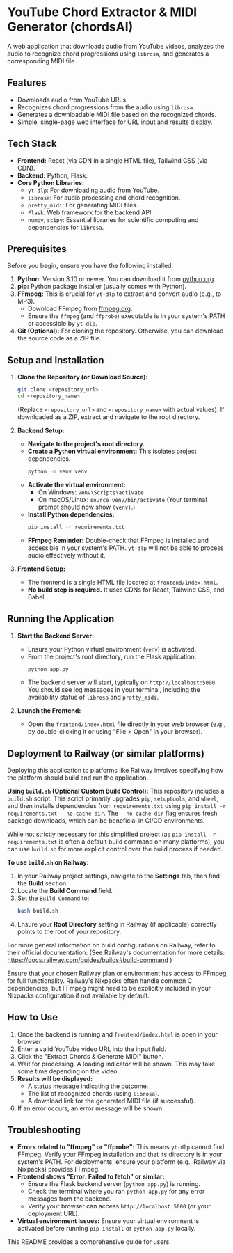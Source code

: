 # YouTube Chord Extractor & MIDI Generator (chordsAI)

A web application that downloads audio from YouTube videos, analyzes the audio to recognize chord progressions using `librosa`, and generates a corresponding MIDI file.

## Features

*   Downloads audio from YouTube URLs.
*   Recognizes chord progressions from the audio using `librosa`.
*   Generates a downloadable MIDI file based on the recognized chords.
*   Simple, single-page web interface for URL input and results display.

## Tech Stack

*   **Frontend:** React (via CDN in a single HTML file), Tailwind CSS (via CDN).
*   **Backend:** Python, Flask.
*   **Core Python Libraries:**
    *   `yt-dlp`: For downloading audio from YouTube.
    *   `librosa`: For audio processing and chord recognition.
    *   `pretty_midi`: For generating MIDI files.
    *   `Flask`: Web framework for the backend API.
    *   `numpy`, `scipy`: Essential libraries for scientific computing and dependencies for `librosa`.

## Prerequisites

Before you begin, ensure you have the following installed:

1.  **Python:** Version 3.10 or newer. You can download it from [python.org](https://www.python.org/).
2.  **pip:** Python package installer (usually comes with Python).
3.  **FFmpeg:** This is crucial for `yt-dlp` to extract and convert audio (e.g., to MP3).
    *   Download FFmpeg from [ffmpeg.org](https://ffmpeg.org/download.html).
    *   Ensure the `ffmpeg` (and `ffprobe`) executable is in your system's PATH or accessible by `yt-dlp`.
4.  **Git (Optional):** For cloning the repository. Otherwise, you can download the source code as a ZIP file.

## Setup and Installation

1.  **Clone the Repository (or Download Source):**
    ```bash
    git clone <repository_url>
    cd <repository_name> 
    ```
    (Replace `<repository_url>` and `<repository_name>` with actual values). If downloaded as a ZIP, extract and navigate to the root directory.

2.  **Backend Setup:**
    *   **Navigate to the project's root directory.**
    *   **Create a Python virtual environment:** This isolates project dependencies.
        ```bash
        python -m venv venv
        ```
    *   **Activate the virtual environment:**
        *   On Windows: `venv\Scripts\activate`
        *   On macOS/Linux: `source venv/bin/activate`
        (Your terminal prompt should now show `(venv)`.)
    *   **Install Python dependencies:**
        ```bash
        pip install -r requirements.txt
        ```
    *   **FFmpeg Reminder:** Double-check that FFmpeg is installed and accessible in your system's PATH. `yt-dlp` will not be able to process audio effectively without it.

3.  **Frontend Setup:**
    *   The frontend is a single HTML file located at `frontend/index.html`.
    *   **No build step is required.** It uses CDNs for React, Tailwind CSS, and Babel.

## Running the Application

1.  **Start the Backend Server:**
    *   Ensure your Python virtual environment (`venv`) is activated.
    *   From the project's root directory, run the Flask application:
        ```bash
        python app.py
        ```
    *   The backend server will start, typically on `http://localhost:5000`. You should see log messages in your terminal, including the availability status of `librosa` and `pretty_midi`.

2.  **Launch the Frontend:**
    *   Open the `frontend/index.html` file directly in your web browser (e.g., by double-clicking it or using "File > Open" in your browser).

## Deployment to Railway (or similar platforms)

Deploying this application to platforms like Railway involves specifying how the platform should build and run the application.

**Using `build.sh` (Optional Custom Build Control):**
This repository includes a `build.sh` script. This script primarily upgrades `pip`, `setuptools`, and `wheel`, and then installs dependencies from `requirements.txt` using `pip install -r requirements.txt --no-cache-dir`. The `--no-cache-dir` flag ensures fresh package downloads, which can be beneficial in CI/CD environments.

While not strictly necessary for this simplified project (as `pip install -r requirements.txt` is often a default build command on many platforms), you can use `build.sh` for more explicit control over the build process if needed.

**To use `build.sh` on Railway:**

1.  In your Railway project settings, navigate to the **Settings** tab, then find the **Build** section.
2.  Locate the **Build Command** field.
3.  Set the `Build Command` to:
    ```bash
    bash build.sh
    ```
4.  Ensure your **Root Directory** setting in Railway (if applicable) correctly points to the root of your repository.

For more general information on build configurations on Railway, refer to their official documentation:
(See Railway's documentation for more details: https://docs.railway.com/guides/builds#build-command )

Ensure that your chosen Railway plan or environment has access to FFmpeg for full functionality. Railway's Nixpacks often handle common C dependencies, but FFmpeg might need to be explicitly included in your Nixpacks configuration if not available by default.

## How to Use

1.  Once the backend is running and `frontend/index.html` is open in your browser:
2.  Enter a valid YouTube video URL into the input field.
3.  Click the "Extract Chords & Generate MIDI" button.
4.  Wait for processing. A loading indicator will be shown. This may take some time depending on the video.
5.  **Results will be displayed:**
    *   A status message indicating the outcome.
    *   The list of recognized chords (using `librosa`).
    *   A download link for the generated MIDI file (if successful).
6.  If an error occurs, an error message will be shown.

## Troubleshooting

*   **Errors related to "ffmpeg" or "ffprobe":** This means `yt-dlp` cannot find FFmpeg. Verify your FFmpeg installation and that its directory is in your system's PATH. For deployments, ensure your platform (e.g., Railway via Nixpacks) provides FFmpeg.
*   **Frontend shows "Error: Failed to fetch" or similar:**
    *   Ensure the Flask backend server (`python app.py`) is running.
    *   Check the terminal where you ran `python app.py` for any error messages from the backend.
    *   Verify your browser can access `http://localhost:5000` (or your deployment URL).
*   **Virtual environment issues:** Ensure your virtual environment is activated before running `pip install` or `python app.py` locally.

This README provides a comprehensive guide for users.
```
